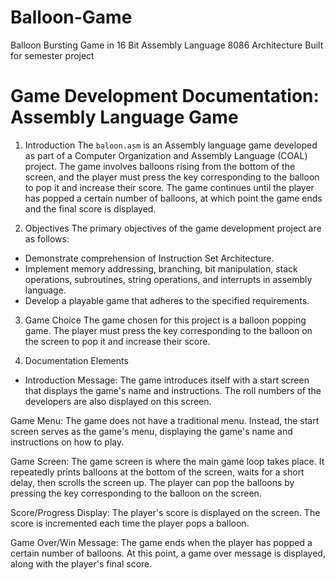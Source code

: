 # Balloon-Game
Balloon Bursting Game in 16 Bit Assembly Language 8086 Architecture Built for semester project
# Game Development Documentation: Assembly Language Game

1. Introduction
The `baloon.asm` is an Assembly language game developed as part of a Computer Organization and Assembly Language (COAL) project. The game involves balloons rising from the bottom of the screen, and the player must press the key corresponding to the balloon to pop it and increase their score. The game continues until the player has popped a certain number of balloons, at which point the game ends and the final score is displayed.

2. Objectives
The primary objectives of the game development project are as follows:
- Demonstrate comprehension of Instruction Set Architecture.
- Implement memory addressing, branching, bit manipulation, stack operations, subroutines, string operations, and interrupts in assembly language.
- Develop a playable game that adheres to the specified requirements.

3. Game Choice
The game chosen for this project is a balloon popping game. The player must press the key corresponding to the balloon on the screen to pop it and increase their score.

4. Documentation Elements

- Introduction Message:
The game introduces itself with a start screen that displays the game's name and instructions. The roll numbers of the developers are also displayed on this screen.

 Game Menu:
The game does not have a traditional menu. Instead, the start screen serves as the game's menu, displaying the game's name and instructions on how to play.

Game Screen:
The game screen is where the main game loop takes place. It repeatedly prints balloons at the bottom of the screen, waits for a short delay, then scrolls the screen up. The player can pop the balloons by pressing the key corresponding to the balloon on the screen.

Score/Progress Display:
The player's score is displayed on the screen. The score is incremented each time the player pops a balloon.

Game Over/Win Message:
The game ends when the player has popped a certain number of balloons. At this point, a game over message is displayed, along with the player's final score.
